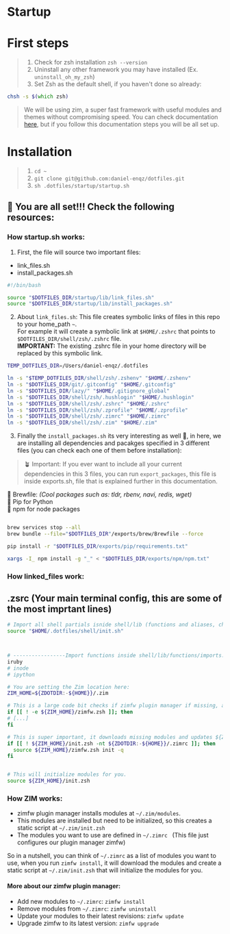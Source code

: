 # Startup

# First steps
> 1. Check for zsh installation `zsh --version`
> 2. Uninstall any other framework you may have installed (Ex. `uninstall_oh_my_zsh`)
> 3. Set Zsh as the default shell, if you haven't done so already:

```zsh
chsh -s $(which zsh)
````

> We will be using zim, a super fast framework with useful modules and themes without compromising speed. You can check documentation [here](https://github.com/zimfw/zimfw#set-up-zshrc), but if you follow this documentation steps you will be all set up.

# Installation
> 1. `cd ~`
> 2. `git clone git@github.com:daniel-enqz/dotfiles.git`
> 3. `sh .dotfiles/startup/startup.sh`


## 🎉 You are all set!!! Check the following resources:

### How startup.sh works:

1. First, the file will source two important files: 
- link_files.sh
- install_packages.sh

```bash
#!/bin/bash

source "$DOTFILES_DIR/startup/lib/link_files.sh"
source "$DOTFILES_DIR/startup/lib/install_packages.sh"
```
2. About `link_files.sh`: This file creates symbolic links of files in this repo to your home_path `~`. <br>
For example it will create a symbolic link at `$HOME/.zshrc` that points to `$DOTFILES_DIR/shell/zsh/.zshrc` file. <br>
**IMPORTANT:** The existing .zshrc file in your home directory will be replaced by this symbolic link.

```bash
TEMP_DOTFILES_DIR=/Users/daniel-enqz/.dotfiles

ln -s "$TEMP_DOTFILES_DIR/shell/zsh/.zshenv" "$HOME/.zshenv"
ln -s "$DOTFILES_DIR/git/.gitconfig" "$HOME/.gitconfig"
ln -s "$DOTFILES_DIR/lazy/" "$HOME/.gitignore_global"
ln -s "$DOTFILES_DIR/shell/zsh/.hushlogin" "$HOME/.hushlogin"
ln -s "$DOTFILES_DIR/shell/zsh/.zshrc" "$HOME/.zshrc"
ln -s "$DOTFILES_DIR/shell/zsh/.zprofile" "$HOME/.zprofile"
ln -s "$DOTFILES_DIR/shell/zsh/.zimrc" "$HOME/.zimrc"
ln -s "$DOTFILES_DIR/shell/zsh/.zim" "$HOME/.zim"
```

3. Finally the `install_packages.sh` its very interesting as well 👀,  in here, we are installing all dependencies and pacakges specified in 3 different files (you can check each one of them before installation):<br>

> 🪴 Important: If you ever want to include all your current dependencies in this 3 files, you can run `export_packages`, this file is inside exports.sh, file that is explained further in this documentation.


🍺 Brewfile: _(Cool packages such as: tldr, rbenv, navi, redis, wget)_<br> 
🐍 Pip for Python<br>
🧼 npm for node packages

```bash

brew services stop --all
brew bundle --file="$DOTFILES_DIR"/exports/brew/Brewfile --force

pip install -r "$DOTFILES_DIR/exports/pip/requirements.txt"

xargs -I_ npm install -g "_" < "$DOTFILES_DIR/exports/npm/npm.txt"

```

### How linked_files work:

## .zsrc (Your main terminal config, this are some of the most imprtant lines)

```zsh
# Import all shell partials isnide shell/lib (functions and aliases, check them out)
source "$HOME/.dotfiles/shell/init.sh"



# -----------------Import functions inside shell/lib/functions/imports.sh
iruby
# inode
# ipython

# You are setting the Zim location here:
ZIM_HOME=${ZDOTDIR:-${HOME}}/.zim

# This is a large code bit checks if zimfw plugin manager if missing, and downloads it.
if [[ ! -e ${ZIM_HOME}/zimfw.zsh ]]; then
# [...]
fi

# This is super important, it downloads missing modules and updates ${ZIM_HOME}/init.zsh if missing or outdated.
if [[ ! ${ZIM_HOME}/init.zsh -nt ${ZDOTDIR:-${HOME}}/.zimrc ]]; then
  source ${ZIM_HOME}/zimfw.zsh init -q
fi


# This will initialize modules for you.
source ${ZIM_HOME}/init.zsh
```


### How ZIM works:

- zimfw plugin manager installs modules at `~/.zim/modules`.
- This modules are installed but need to be initialized, so this creates a static script at `~/.zim/init.zsh`
- The modules you want to use are defined in `~/.zimrc ` (This file just configures our plugin manager zimfw)

So in a nutshell, you can think of `~/.zimrc` as a list of modules you want to use, when you run `zimfw install`, it will download the modules and create a static script at `~/.zim/init.zsh` that will initialize the modules for you.

#### More about our zimfw plugin manager:

- Add new modules to `~/.zimrc`: `zimfw install`
- Remove modules from `~/.zimrc`: `zimfw uninstall`
- Update your modules to their latest revisions: `zimfw update`
- Upgrade zimfw to its latest version: `zimfw upgrade`
